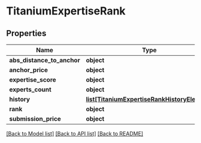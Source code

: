 # TitaniumExpertiseRank


## Properties
Name | Type | Description | Notes
------------ | ------------- | ------------- | -------------
**abs_distance_to_anchor** | **object** |  | [optional] 
**anchor_price** | **object** |  | [optional] 
**expertise_score** | **object** |  | [optional] 
**experts_count** | **object** |  | [optional] 
**history** | [**list[TitaniumExpertiseRankHistoryElement]**](TitaniumExpertiseRankHistoryElement.md) |  | [optional] 
**rank** | **object** |  | [optional] 
**submission_price** | **object** |  | [optional] 

[[Back to Model list]](../README.md#documentation-for-models) [[Back to API list]](../README.md#documentation-for-api-endpoints) [[Back to README]](../README.md)


